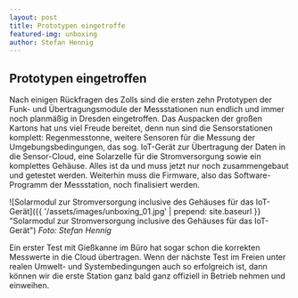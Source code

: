 ```yaml
---
layout: post
title: Prototypen eingetroffe
featured-img: unboxing
author: Stefan Hennig
---
```


## Prototypen eingetroffen

Nach einigen Rückfragen des Zolls sind die ersten zehn Prototypen der Funk- und Übertragungsmodule der Messstationen nun endlich und immer noch planmäßig in Dresden eingetroffen. Das Auspacken der großen Kartons hat uns viel Freude bereitet, denn nun sind die Sensorstationen komplett: Regenmesstonne, weitere Sensoren für die Messung der Umgebungsbedingungen, das sog. IoT-Gerät zur Übertragung der Daten in die Sensor-Cloud, eine Solarzelle für die Stromversorgung sowie ein komplettes Gehäuse. Alles ist da und muss jetzt nur noch zusammengebaut und getestet werden. Weiterhin muss die Firmware, also das Software-Programm der Messstation, noch finalisiert werden. 

![Solarmodul zur Stromversorgung inclusive des Gehäuses für das IoT-Gerät]({{ '/assets/images/unboxing_01.jpg' | prepend: site.baseurl }} "Solarmodul zur Stromversorgung inclusive des Gehäuses für das IoT-Gerät")
*Foto: Stefan Hennig*

Ein erster Test mit Gießkanne im Büro hat sogar schon die korrekten Messwerte in die Cloud übertragen. Wenn der nächste Test im Freien unter realen Umwelt- und Systembedingungen auch so erfolgreich ist, dann können wir die erste Station ganz bald ganz offiziell in Betrieb nehmen und einweihen.
